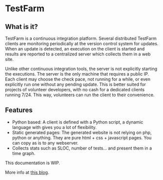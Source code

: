 TestFarm
========

What is it?
-----------

TestFarm is a continuous integration platform.
Several distributed TestFarm clients are monitoring periodically
at the version control system for updates.
When an update is detected, an execution on the client is started
and results are reported to a centralized server
which collects them in a web site.

Unlike other continuous integration tools,
the server is not explicitly starting the executions.
The server is the only machine that requires a public IP.
Each client may choose the check pace, not running for a while,
or even explicitly run one without any pending update.
This is better suited for projects of volunteer developers,
with no cash for a dedicated clients running 7/24.
This way, volunteers can run the client to their convenience.

Features
--------

* Python based: A client is defined with a Python script,
  a dynamic language with gives you a lot of flexibility.
* Static generated pages: The generated website
  is not relying on php, python or anything.
  They are pure html + css + javascript pages.
  You can copy as is to any webserver.
* Collects stats such as SLOC, number of tests... and
  present them in a time graph.


This documentation is WIP.

More info at [this blog][here].

[here]: http://canvoki.net/coder/blog/2013-03-21-refactoring-the-testfarm-server.html





